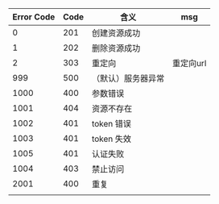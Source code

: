 | Error Code | Code | 含义               | msg       |
| ---------- | ---- | ------------------ | --------- |
| 0          | 201  | 创建资源成功       |           |
| 1          | 202  | 删除资源成功       |           |
| 2          | 303  | 重定向             | 重定向url |
| 999        | 500  | （默认）服务器异常 |           |
| 1000       | 400  | 参数错误           |           |
| 1001       | 404  | 资源不存在         |           |
| 1002       | 401  | token 错误         |
| 1003       | 401  | token 失效         | 
| 1005       | 401  | 认证失败           |           |
| 1004       | 403  | 禁止访问           |           |
| 2001       | 400  | 重复               |           |
|            |      |                    |           |

